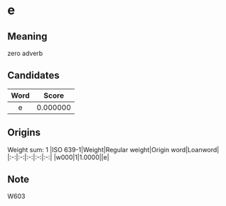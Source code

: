 # e

## Meaning

zero adverb

## Candidates

|Word|Score|
|:-:|:-:|
|e|0.000000|

## Origins

Weight sum: 1
|ISO 639-1|Weight|Regular weight|Origin word|Loanword|
|:-:|:-:|:-:|:-:|:-:|
|w000|1|1.0000||e|

## Note

W603
